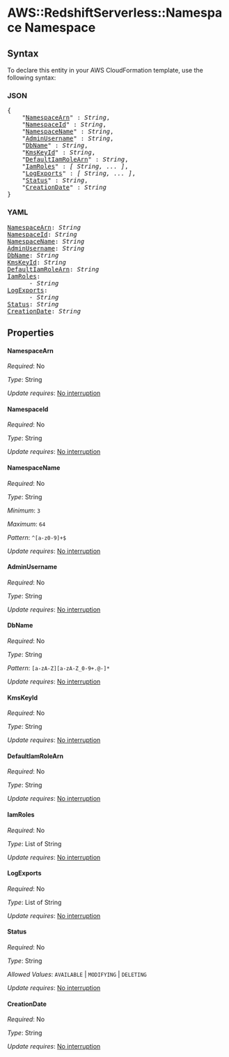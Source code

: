 # AWS::RedshiftServerless::Namespace Namespace

## Syntax

To declare this entity in your AWS CloudFormation template, use the following syntax:

### JSON

<pre>
{
    "<a href="#namespacearn" title="NamespaceArn">NamespaceArn</a>" : <i>String</i>,
    "<a href="#namespaceid" title="NamespaceId">NamespaceId</a>" : <i>String</i>,
    "<a href="#namespacename" title="NamespaceName">NamespaceName</a>" : <i>String</i>,
    "<a href="#adminusername" title="AdminUsername">AdminUsername</a>" : <i>String</i>,
    "<a href="#dbname" title="DbName">DbName</a>" : <i>String</i>,
    "<a href="#kmskeyid" title="KmsKeyId">KmsKeyId</a>" : <i>String</i>,
    "<a href="#defaultiamrolearn" title="DefaultIamRoleArn">DefaultIamRoleArn</a>" : <i>String</i>,
    "<a href="#iamroles" title="IamRoles">IamRoles</a>" : <i>[ String, ... ]</i>,
    "<a href="#logexports" title="LogExports">LogExports</a>" : <i>[ String, ... ]</i>,
    "<a href="#status" title="Status">Status</a>" : <i>String</i>,
    "<a href="#creationdate" title="CreationDate">CreationDate</a>" : <i>String</i>
}
</pre>

### YAML

<pre>
<a href="#namespacearn" title="NamespaceArn">NamespaceArn</a>: <i>String</i>
<a href="#namespaceid" title="NamespaceId">NamespaceId</a>: <i>String</i>
<a href="#namespacename" title="NamespaceName">NamespaceName</a>: <i>String</i>
<a href="#adminusername" title="AdminUsername">AdminUsername</a>: <i>String</i>
<a href="#dbname" title="DbName">DbName</a>: <i>String</i>
<a href="#kmskeyid" title="KmsKeyId">KmsKeyId</a>: <i>String</i>
<a href="#defaultiamrolearn" title="DefaultIamRoleArn">DefaultIamRoleArn</a>: <i>String</i>
<a href="#iamroles" title="IamRoles">IamRoles</a>: <i>
      - String</i>
<a href="#logexports" title="LogExports">LogExports</a>: <i>
      - String</i>
<a href="#status" title="Status">Status</a>: <i>String</i>
<a href="#creationdate" title="CreationDate">CreationDate</a>: <i>String</i>
</pre>

## Properties

#### NamespaceArn

_Required_: No

_Type_: String

_Update requires_: [No interruption](https://docs.aws.amazon.com/AWSCloudFormation/latest/UserGuide/using-cfn-updating-stacks-update-behaviors.html#update-no-interrupt)

#### NamespaceId

_Required_: No

_Type_: String

_Update requires_: [No interruption](https://docs.aws.amazon.com/AWSCloudFormation/latest/UserGuide/using-cfn-updating-stacks-update-behaviors.html#update-no-interrupt)

#### NamespaceName

_Required_: No

_Type_: String

_Minimum_: <code>3</code>

_Maximum_: <code>64</code>

_Pattern_: <code>^[a-z0-9]+$</code>

_Update requires_: [No interruption](https://docs.aws.amazon.com/AWSCloudFormation/latest/UserGuide/using-cfn-updating-stacks-update-behaviors.html#update-no-interrupt)

#### AdminUsername

_Required_: No

_Type_: String

_Update requires_: [No interruption](https://docs.aws.amazon.com/AWSCloudFormation/latest/UserGuide/using-cfn-updating-stacks-update-behaviors.html#update-no-interrupt)

#### DbName

_Required_: No

_Type_: String

_Pattern_: <code>[a-zA-Z][a-zA-Z_0-9+.@-]*</code>

_Update requires_: [No interruption](https://docs.aws.amazon.com/AWSCloudFormation/latest/UserGuide/using-cfn-updating-stacks-update-behaviors.html#update-no-interrupt)

#### KmsKeyId

_Required_: No

_Type_: String

_Update requires_: [No interruption](https://docs.aws.amazon.com/AWSCloudFormation/latest/UserGuide/using-cfn-updating-stacks-update-behaviors.html#update-no-interrupt)

#### DefaultIamRoleArn

_Required_: No

_Type_: String

_Update requires_: [No interruption](https://docs.aws.amazon.com/AWSCloudFormation/latest/UserGuide/using-cfn-updating-stacks-update-behaviors.html#update-no-interrupt)

#### IamRoles

_Required_: No

_Type_: List of String

_Update requires_: [No interruption](https://docs.aws.amazon.com/AWSCloudFormation/latest/UserGuide/using-cfn-updating-stacks-update-behaviors.html#update-no-interrupt)

#### LogExports

_Required_: No

_Type_: List of String

_Update requires_: [No interruption](https://docs.aws.amazon.com/AWSCloudFormation/latest/UserGuide/using-cfn-updating-stacks-update-behaviors.html#update-no-interrupt)

#### Status

_Required_: No

_Type_: String

_Allowed Values_: <code>AVAILABLE</code> | <code>MODIFYING</code> | <code>DELETING</code>

_Update requires_: [No interruption](https://docs.aws.amazon.com/AWSCloudFormation/latest/UserGuide/using-cfn-updating-stacks-update-behaviors.html#update-no-interrupt)

#### CreationDate

_Required_: No

_Type_: String

_Update requires_: [No interruption](https://docs.aws.amazon.com/AWSCloudFormation/latest/UserGuide/using-cfn-updating-stacks-update-behaviors.html#update-no-interrupt)
